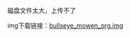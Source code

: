 磁盘文件太大，上传不了

img下载链接：[bullseye_mowen_org.img](https://1drv.ms/u/c/e8e95a9fe786c6f5/EYQkNzDamEBBhQRNaOtXEU4BmLfxJiZ1eo_vXFfSDdiYlA)
